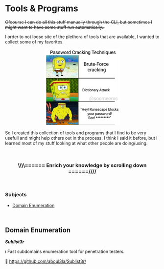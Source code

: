 # Tools & Programs

<s>Ofcourse I can do all this stuff manually through the CLI, but sometimes I might want to have some stuff run automatically..</s>

I order to not loose site of the plethora of tools that are available, I wanted to collect some of my favorites.

<p align="center"><img alt="No judgin my meme usage plz" src="https://github.com/Kevinovitz/cyber-security-megathread/blob/main/images/Cyber_Meme_11.png" width="250" /></p>

So I created this collection of tools and programs that I find to be very usefull and might help others out in the process. I think I said it before, but I learned most of my stuff looking at what other people are doing/using.

</br>

<h3><p align="center">\\\\====== Enrich your knowledge by scrolling down ======////</p></h3>

</br>

<h3>Subjects</h3>

- [Domain Enumeration](#domain-enumeration)

</br>

<h2>Domain Enumeration</h2>

***Sublist3r***

ℹ️ Fast subdomains enumeration tool for penetration testers.

🔗 https://github.com/aboul3la/Sublist3r/

</br>

<!--- 
***NAME***

ℹ️ 

🔗 

</br>

--->
